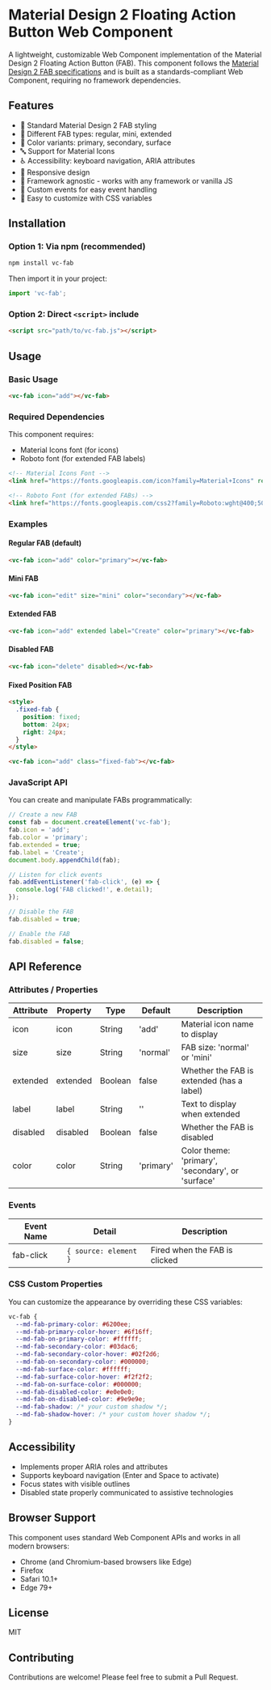 # Material Design 2 Floating Action Button Web Component

A lightweight, customizable Web Component implementation of the Material Design 2 Floating Action Button (FAB). This component follows the [Material Design 2 FAB specifications](https://material.io/components/buttons-floating-action-button) and is built as a standards-compliant Web Component, requiring no framework dependencies.

## Features

- 🎨 Standard Material Design 2 FAB styling
- 🔄 Different FAB types: regular, mini, extended
- 🌈 Color variants: primary, secondary, surface
- 🔤 Support for Material Icons
- ♿ Accessibility: keyboard navigation, ARIA attributes
- 📱 Responsive design
- 🔌 Framework agnostic - works with any framework or vanilla JS
- 🎯 Custom events for easy event handling
- 🧩 Easy to customize with CSS variables

## Installation

### Option 1: Via npm (recommended)

```bash
npm install vc-fab
```

Then import it in your project:

```javascript
import 'vc-fab';
```

### Option 2: Direct `<script>` include

```html
<script src="path/to/vc-fab.js"></script>
```

## Usage

### Basic Usage

```html
<vc-fab icon="add"></vc-fab>
```

### Required Dependencies

This component requires:
- Material Icons font (for icons)
- Roboto font (for extended FAB labels)

```html
<!-- Material Icons Font -->
<link href="https://fonts.googleapis.com/icon?family=Material+Icons" rel="stylesheet">

<!-- Roboto Font (for extended FABs) -->
<link href="https://fonts.googleapis.com/css2?family=Roboto:wght@400;500&display=swap" rel="stylesheet">
```

### Examples

#### Regular FAB (default)

```html
<vc-fab icon="add" color="primary"></vc-fab>
```

#### Mini FAB

```html
<vc-fab icon="edit" size="mini" color="secondary"></vc-fab>
```

#### Extended FAB

```html
<vc-fab icon="add" extended label="Create" color="primary"></vc-fab>
```

#### Disabled FAB

```html
<vc-fab icon="delete" disabled></vc-fab>
```

#### Fixed Position FAB

```html
<style>
  .fixed-fab {
    position: fixed;
    bottom: 24px;
    right: 24px;
  }
</style>

<vc-fab icon="add" class="fixed-fab"></vc-fab>
```

### JavaScript API

You can create and manipulate FABs programmatically:

```javascript
// Create a new FAB
const fab = document.createElement('vc-fab');
fab.icon = 'add';
fab.color = 'primary';
fab.extended = true;
fab.label = 'Create';
document.body.appendChild(fab);

// Listen for click events
fab.addEventListener('fab-click', (e) => {
  console.log('FAB clicked!', e.detail);
});

// Disable the FAB
fab.disabled = true;

// Enable the FAB
fab.disabled = false;
```

## API Reference

### Attributes / Properties

| Attribute | Property | Type    | Default   | Description |
|-----------|----------|---------|-----------|-------------|
| icon      | icon     | String  | 'add'     | Material icon name to display |
| size      | size     | String  | 'normal'  | FAB size: 'normal' or 'mini' |
| extended  | extended | Boolean | false     | Whether the FAB is extended (has a label) |
| label     | label    | String  | ''        | Text to display when extended |
| disabled  | disabled | Boolean | false     | Whether the FAB is disabled |
| color     | color    | String  | 'primary' | Color theme: 'primary', 'secondary', or 'surface' |

### Events

| Event Name | Detail | Description |
|------------|--------|-------------|
| fab-click  | `{ source: element }` | Fired when the FAB is clicked |

### CSS Custom Properties

You can customize the appearance by overriding these CSS variables:

```css
vc-fab {
  --md-fab-primary-color: #6200ee;
  --md-fab-primary-color-hover: #6f16ff;
  --md-fab-on-primary-color: #ffffff;
  --md-fab-secondary-color: #03dac6;
  --md-fab-secondary-color-hover: #02f2d6;
  --md-fab-on-secondary-color: #000000;
  --md-fab-surface-color: #ffffff;
  --md-fab-surface-color-hover: #f2f2f2;
  --md-fab-on-surface-color: #000000;
  --md-fab-disabled-color: #e0e0e0;
  --md-fab-on-disabled-color: #9e9e9e;
  --md-fab-shadow: /* your custom shadow */;
  --md-fab-shadow-hover: /* your custom hover shadow */;
}
```

## Accessibility

- Implements proper ARIA roles and attributes
- Supports keyboard navigation (Enter and Space to activate)
- Focus states with visible outlines
- Disabled state properly communicated to assistive technologies

## Browser Support

This component uses standard Web Component APIs and works in all modern browsers:

- Chrome (and Chromium-based browsers like Edge)
- Firefox
- Safari 10.1+
- Edge 79+

## License

MIT

## Contributing

Contributions are welcome! Please feel free to submit a Pull Request.